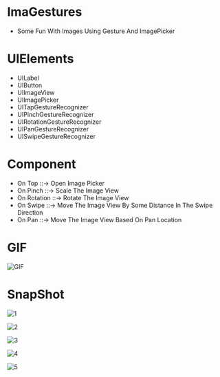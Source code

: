 # ImaGestures
* Some Fun With Images Using Gesture And ImagePicker

# UIElements
* UILabel
* UIButton
* UIImageView
* UIImagePicker
* UITapGestureRecognizer
* UIPinchGestureRecognizer
* UIRotationGestureRecognizer
* UIPanGestureRecognizer
* UISwipeGestureRecognizer


# Component
* On Top       ::->   Open Image Picker
* On Pinch     ::->   Scale The Image View
* On Rotation  ::->   Rotate The Image View
* On Swipe     ::->   Move The Image View By Some Distance In The Swipe Direction
* On Pan       ::->   Move The Image View Based On Pan Location 



# GIF
![GIF](https://user-images.githubusercontent.com/86009586/124752265-43e8cd80-df45-11eb-8a0e-a9a99af2059e.gif)





# SnapShot
![1](https://user-images.githubusercontent.com/86009586/124748708-11d56c80-df41-11eb-871e-93ba3d1d6151.png)

![2](https://user-images.githubusercontent.com/86009586/124748728-169a2080-df41-11eb-9749-2005d98c2bce.png)

![3](https://user-images.githubusercontent.com/86009586/124748749-1b5ed480-df41-11eb-9867-cd40fec45567.png)

![4](https://user-images.githubusercontent.com/86009586/124748762-20238880-df41-11eb-9747-7ccaf4921eb2.png)

![5](https://user-images.githubusercontent.com/86009586/124748802-2ade1d80-df41-11eb-80ff-2166d645cb29.png)




